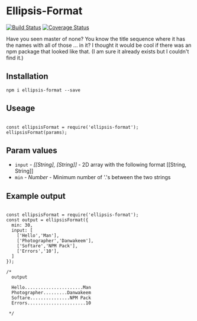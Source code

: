 # Ellipsis-Format
[![Build Status](https://travis-ci.org/Danwakeem/ellipsis-format.svg?branch=master)](https://travis-ci.org/Danwakeem/ellipsis-format)
[![Coverage Status](https://coveralls.io/repos/github/Danwakeem/ellipsis-format/badge.svg?branch=master)](https://coveralls.io/github/Danwakeem/ellipsis-format?branch=master)


Have you seen master of none? You know the title sequence where it has the names with all of those ... in it? I thought it would be cool if there was an npm package that looked like that. (I am sure it already exists but I couldn't find it.)

## Installation
```
npm i ellipsis-format --save
```

## Useage
```

const ellipsisFormat = require('ellipsis-format');
ellipsisFormat(params);
```

## Param values

* `input` - *[[String], [String]]* - 2D array with the following format [[String, String]]
* `min` - *Number* - Minimum number of '.'s between the two strings

## Example output
```

const ellipsisFormat = require('ellipsis-format');
const output = ellipsisFormat({
  min: 30,
  input: [
    ['Hello','Man'],
    ['Photographer','Danwakeem'],
    ['Softare','NPM Pack'],
    ['Errors','10'],
  ]
});

/*
  output

  Hello......................Man
  Photographer.........Danwakeem
  Softare...............NPM Pack
  Errors......................10

 */
```